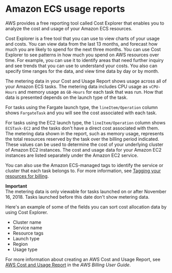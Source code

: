 # Amazon ECS usage reports<a name="usage-reports"></a>

AWS provides a free reporting tool called Cost Explorer that enables you to analyze the cost and usage of your Amazon ECS resources\.

Cost Explorer is a free tool that you can use to view charts of your usage and costs\. You can view data from the last 13 months, and forecast how much you are likely to spend for the next three months\. You can use Cost Explorer to see patterns in how much you spend on AWS resources over time\. For example, you can use it to identify areas that need further inquiry and see trends that you can use to understand your costs\. You also can specify time ranges for the data, and view time data by day or by month\.

The metering data in your Cost and Usage Report shows usage across all of your Amazon ECS tasks\. The metering data includes CPU usage as `vCPU-Hours` and memory usage as `GB-Hours` for each task that was run\. How that data is presented depends on the launch type of the task\.

For tasks using the Fargate launch type, the `lineItem/Operation` column shows `FargateTask` and you will see the cost associated with each task\.

For tasks using the EC2 launch type, the `lineItem/Operation` column shows `ECSTask-EC2` and the tasks don't have a direct cost associated with them\. The metering data shown in the report, such as memory usage, represents the total resources reserved by the task over the billing period indicated\. These values can be used to determine the cost of your underlying cluster of Amazon EC2 instances\. The cost and usage data for your Amazon EC2 instances are listed separately under the Amazon EC2 service\. 

You can also use the Amazon ECS\-managed tags to identify the service or cluster that each task belongs to\. For more information, see [Tagging your resources for billing](ecs-using-tags.md#tag-resources-for-billing)\.

**Important**  
The metering data is only viewable for tasks launched on or after November 16, 2018\. Tasks launched before this date don't show metering data\.

Here's an example of some of the fields you can sort cost allocation data by using Cost Explorer\.
+ Cluster name
+ Service name
+ Resource tags
+ Launch type
+ Region
+ Usage type

For more information about creating an AWS Cost and Usage Report, see [AWS Cost and Usage Report](https://docs.aws.amazon.com/awsaccountbilling/latest/aboutv2/billing-reports-costusage.html) in the *AWS Billing User Guide*\.